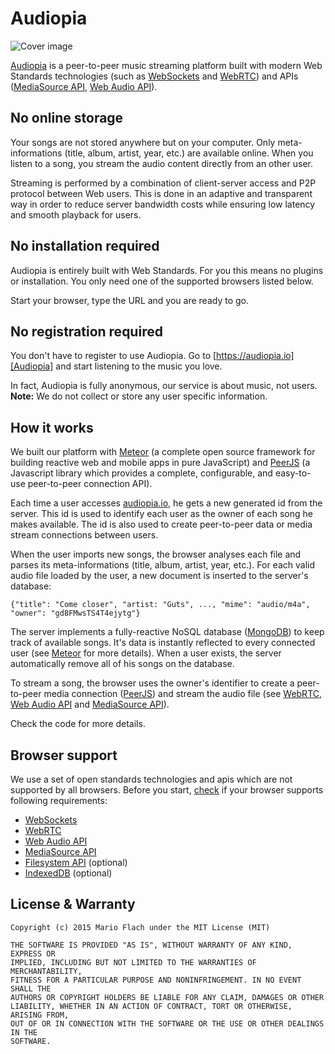 Audiopia
========

![Cover image](http://i.imgur.com/QQMyZy5.jpg)


[Audiopia][] is a peer-to-peer music streaming platform built with modern Web Standards technologies (such as [WebSockets][] and [WebRTC][]) and APIs ([MediaSource API][], [Web Audio API][]).

No online storage
-----------------

Your songs are not stored anywhere but on your computer. Only meta-informations (title, album, artist, year, etc.) are available online.
When you listen to a song, you stream the audio content directly from an other user.

Streaming is performed by a combination of client-server access and P2P protocol between Web users.
This is done in an adaptive and transparent way in order to reduce server bandwidth costs while ensuring low latency and smooth playback for users. 


No installation required
------------------------

Audiopia is entirely built with Web Standards. For you this means no plugins or installation.
You only need one of the supported browsers listed below.

Start your browser, type the URL and you are ready to go.


No registration required
------------------------

You don't have to register to use Audiopia. Go to [https://audiopia.io][Audiopia] and start listening to the music you love.

In fact, Audiopia is fully anonymous, our service is about music, not users.  
__Note:__ We do not collect or store any user specific information.


How it works
------------

We built our platform with [Meteor][] (a complete open source framework for building reactive web and mobile apps in pure JavaScript) and [PeerJS][] (a Javascript library which provides a complete, configurable, and easy-to-use peer-to-peer connection API).

Each time a user accesses [audiopia.io][Audiopia], he gets a new generated id from the server.
This id is used to identify each user as the owner of each song he makes available.
The id is also used to create peer-to-peer data or media stream connections between users.

When the user imports new songs, the browser analyses each file and parses its meta-informations (title, album, artist, year, etc.).
For each valid audio file loaded by the user, a new document is inserted to the server's database:

    {"title": "Come closer", "artist: "Guts", ..., "mime": "audio/m4a", "owner": "gd8FMwsTS4T4ejytg"}

The server implements a fully-reactive NoSQL database ([MongoDB][]) to keep track of available songs.
It's data is instantly reflected to every connected user (see [Meteor][] for more details).
When a user exists, the server automatically remove all of his songs on the database.

To stream a song, the browser uses the owner's identifier to create a peer-to-peer media connection ([PeerJS][]) and stream the audio file (see [WebRTC][], [Web Audio API][] and [MediaSource API][]).

Check the code for more details.


Browser support
---------------

We use a set of open standards technologies and apis which are not supported by all browsers.
Before you start, [check](//caniuse.com) if your browser supports following requirements:

* [WebSockets][]
* [WebRTC][]
* [Web Audio API][]
* [MediaSource API][]
* [Filesystem API][] (optional)
* [IndexedDB][] (optional)

License & Warranty
------------------

    Copyright (c) 2015 Mario Flach under the MIT License (MIT)
    
    THE SOFTWARE IS PROVIDED "AS IS", WITHOUT WARRANTY OF ANY KIND, EXPRESS OR
    IMPLIED, INCLUDING BUT NOT LIMITED TO THE WARRANTIES OF MERCHANTABILITY,
    FITNESS FOR A PARTICULAR PURPOSE AND NONINFRINGEMENT. IN NO EVENT SHALL THE
    AUTHORS OR COPYRIGHT HOLDERS BE LIABLE FOR ANY CLAIM, DAMAGES OR OTHER
    LIABILITY, WHETHER IN AN ACTION OF CONTRACT, TORT OR OTHERWISE, ARISING FROM,
    OUT OF OR IN CONNECTION WITH THE SOFTWARE OR THE USE OR OTHER DEALINGS IN THE
    SOFTWARE.



[Audiopia]: //www.audiopia.io/

<!-- third-parties -->
[Meteor]: //www.meteor.com/
[PeerJS]: //www.peerjs.com/
[MongoDB]: //www.mongodb.org/

<!-- w3c web standards -->
[WebSockets]: //www.w3.org/TR/websockets/
[WebRTC]: //www.w3.org/TR/webrtc/
[Web Audio API]: //www.w3.org/TR/webaudio/
[MediaSource API]: //www.w3.org/TR/media-source/
[IndexedDB]: //www.w3.org/TR/indexeddb/
[Filesystem API]: //www.w3.org/TR/file-system-api/
